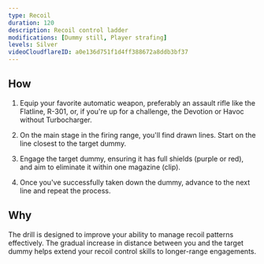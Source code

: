 ```yaml
---
type: Recoil
duration: 120
description: Recoil control ladder
modifications: [Dummy still, Player strafing]
levels: Silver
videoCloudflareID: a0e136d751f1d4ff388672a8ddb3bf37
---
```


## How

1. Equip your favorite automatic weapon, preferably an assault rifle like the Flatline, R-301, or, if you're up for a challenge, the Devotion or Havoc without Turbocharger.

2. On the main stage in the firing range, you'll find drawn lines. Start on the line closest to the target dummy.

3. Engage the target dummy, ensuring it has full shields (purple or red), and aim to eliminate it within one magazine (clip).

4. Once you've successfully taken down the dummy, advance to the next line and repeat the process.

## Why

The drill is designed to improve your ability to manage recoil patterns effectively. The gradual increase in distance between you and the target dummy helps extend your recoil control skills to longer-range engagements.

